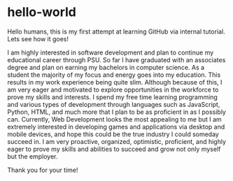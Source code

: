 # hello-world

Hello humans, this is my first attempt at learning GitHub via internal tutorial. Lets see how it goes!

I am highly interested in software development and plan to continue my educational career through PSU. So far I have graduated with an associates degree and plan on earning my bachelors in computer science. As a student the majority of my focus and energy goes into my education. This results in my work experience being quite slim. Although because of this, I am very eager and motivated to explore opportunities in the workforce to prove my skills and interests. I spend my free time learning programming and various types of development through languages such as JavaScript, Python, HTML, and much more that I plan to be as proficient in as I possibly can. Currently, Web Development looks the most appealing to me but I am extremely interested in developing games and applications via desktop and mobile devices, and hope this could be the true industry I could someday succeed in. I am very proactive, organized, optimistic, proficient, and highly eager to prove my skills and abilities to succeed and grow not only myself but the employer.

Thank you for your time! 
